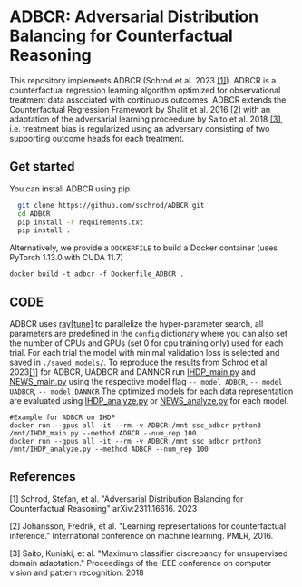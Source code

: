 # ADBCR: Adversarial Distribution Balancing for Counterfactual Reasoning

This repository implements ADBCR (Schrod et al. 2023 [[1]](https://arxiv.org/pdf/2311.16616.pdf)). ADBCR is a counterfactual regression learning algorithm optimized for observational treatment data associated with continuous outcomes.
ADBCR extends the Counterfactual Regression Framework by Shalit et al. 2016 [[2]](https://arxiv.org/pdf/1605.03661.pdf) with an adaptation of the adversarial learning proceedure by Saito et al. 2018 [[3]](https://openaccess.thecvf.com/content_cvpr_2018/papers/Saito_Maximum_Classifier_Discrepancy_CVPR_2018_paper.pdf), i.e. treatment bias is regularized using an adversary consisting of two supporting outcome heads for each treatment.

## Get started
You can install ADBCR using pip
```sh
  git clone https://github.com/sschrod/ADBCR.git
  cd ADBCR
  pip install -r requirements.txt
  pip install .
```

Alternatively, we provide a `DOCKERFILE` to build a Docker container (uses PyTorch 1.13.0 with CUDA 11.7)
```shell
docker build -t adbcr -f Dockerfile_ADBCR .
```

## CODE

ADBCR uses [ray[tune]](https://docs.ray.io/en/latest/tune/index.html) to parallelize the hyper-parameter search, all parameters are predefined in the `config` dictionary where you can also set the number of CPUs and GPUs (set 0 for cpu training only) used for each trial.
For each trial the model with minimal validation loss is selected and saved in `./saved_models/`.
To reproduce the results from Schrod et al. 2023[[1]](ADDLINK) for ADBCR, UADBCR and DANNCR run [IHDP_main.py](IHDP_main.py) and [NEWS_main.py](NEWS_main.py) using the respective model flag `-- model ADBCR`, `-- model UADBCR`, `-- model DANNCR`
The optimized models for each data representation are evaluated using [IHDP_analyze.py](IHDP_analyze.py) or [NEWS_analyze.py](NEWS_analyze.py) for each model.

```shell
#Example for ADBCR on IHDP
docker run --gpus all -it --rm -v ADBCR:/mnt ssc_adbcr python3 /mnt/IHDP_main.py --method ADBCR --num_rep 100
docker run --gpus all -it --rm -v ADBCR:/mnt ssc_adbcr python3 /mnt/IHDP_analyze.py --method ADBCR --num_rep 100
```



## References
[1] Schrod, Stefan, et al. "Adversarial Distribution Balancing for Counterfactual Reasoning" arXiv:2311.16616. 2023

[2] Johansson, Fredrik, et al. "Learning representations for counterfactual inference." International conference on machine learning. PMLR, 2016.

[3] Saito, Kuniaki, et al. "Maximum classifier discrepancy for unsupervised domain adaptation." Proceedings of the IEEE conference on computer vision and pattern recognition. 2018



